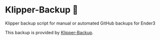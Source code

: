 # Klipper-Backup 💾 
Klipper backup script for manual or automated GitHub backups for Ender3 

This backup is provided by [Klipper-Backup](https://github.com/Staubgeborener/klipper-backup).
